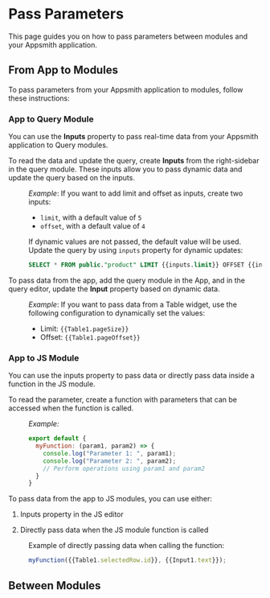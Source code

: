 # Pass Parameters


This page guides you on how to pass parameters between modules and your Appsmith application.


## From App to Modules

To pass parameters from your Appsmith application to modules, follow these instructions:

### App to Query Module

You can use the **Inputs** property to pass real-time data from your Appsmith application to Query modules.


To read the data and update the query, create **Inputs** from the right-sidebar in the query module. These inputs allow you to pass dynamic data and update the query based on the inputs.

<dd>

*Example*: If you want to add limit and offset as inputs, create two inputs:

* `limit`, with a default value of `5`
* `offset`, with a default value of `4`

If dynamic values are not passed, the default value will be used. Update the query by using `inputs` property for dynamic updates:

```sql
SELECT * FROM public."product" LIMIT {{inputs.limit}} OFFSET {{inputs.offset}};
```

<ZoomImage
  src="/img/query-inputs.png" 
  alt="Inputs image"
  caption="Package"
/>

</dd>

To pass data from the app, add the query module in the App, and in the query editor, update the **Input** property based on dynamic data. 

<dd>

*Example*: If you want to pass data from a Table widget, use the following configuration to dynamically set the values:


* Limit: `{{Table1.pageSize}}`
* Offset: `{{Table1.pageOffset}}`

<ZoomImage
  src="/img/app-to-query.png" 
  alt="Inputs image"
  caption="App"
/>

</dd>

### App to JS Module

You can use the inputs property to pass data or directly pass data inside a function in the JS module. 

To read the parameter, create a function with parameters that can be accessed when the function is called.

<dd>

*Example:* 

```js
export default {
  myFunction: (param1, param2) => {
    console.log("Parameter 1: ", param1);
    console.log("Parameter 2: ", param2);
    // Perform operations using param1 and param2
  }
}
```

</dd>

To pass data from the app to JS modules, you can use either:

1. Inputs property in the JS editor

<dd>

<ZoomImage
  src="/img/pass-data-js-login.png" 
  alt="Inputs image"
  caption=""
/>

</dd>

2. Directly pass data when the JS module function is called

<dd>

Example of directly passing data when calling the function:

```js
myFunction({{Table1.selectedRow.id}}, {{Input1.text}});
```

</dd>



## Between Modules

